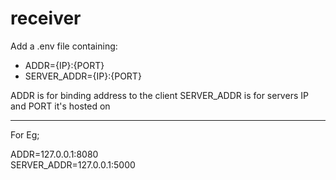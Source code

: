 # receiver
Add a .env file containing:
* ADDR={IP}:{PORT}
* SERVER_ADDR={IP}:{PORT}

ADDR is for binding address to the client
SERVER_ADDR is for servers IP and PORT it's
hosted on

***
For Eg;

ADDR=127.0.0.1:8080  
SERVER_ADDR=127.0.0.1:5000